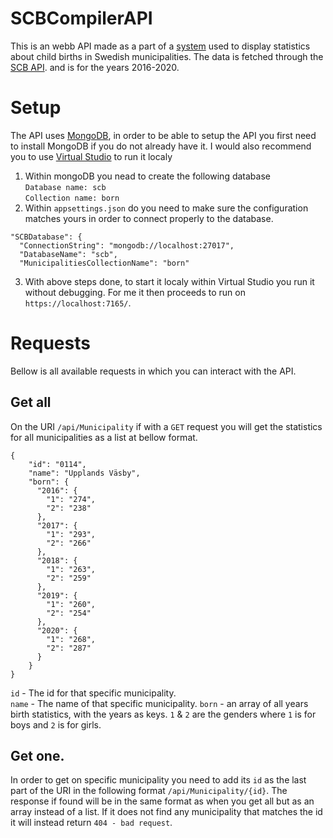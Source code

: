 # SCBCompilerAPI
This is an webb API made as a part of a [system](https://github.com/jeso20BTH/SCB-system) used to display statistics about child births in Swedish
municipalities. The data is fetched through the [SCB API](https://scb.se/vara-tjanster/oppna-data/api-for-statistikdatabasen/). and is for the years 2016-2020.

# Setup
The API uses [MongoDB](https://www.mongodb.com/), in order to be able to setup the API you first need to install MongoDB if you do not already have it.
I would also recommend you to use [Virtual Studio](https://visualstudio.microsoft.com/) to run it localy
1. Within mongoDB you nead to create the following database  
`Database name: scb`  
`Collection name: born`
2. Within `appsettings.json` do you need to make sure the configuration matches yours in order to connect properly to the database.
```
"SCBDatabase": {
  "ConnectionString": "mongodb://localhost:27017",
  "DatabaseName": "scb",
  "MunicipalitiesCollectionName": "born"
```
3. With above steps done, to start it localy within Virtual Studio you run it without debugging. For me it then proceeds to run on `https://localhost:7165/`.

# Requests
Bellow is all available requests in which you can interact with the API.
## Get all
On the URI `/api/Municipality` if with a `GET` request you will get the statistics for all municipalities as a list at bellow format.
```
{
    "id": "0114",
    "name": "Upplands Väsby",
    "born": {
      "2016": {
        "1": "274",
        "2": "238"
      },
      "2017": {
        "1": "293",
        "2": "266"
      },
      "2018": {
        "1": "263",
        "2": "259"
      },
      "2019": {
        "1": "260",
        "2": "254"
      },
      "2020": {
        "1": "268",
        "2": "287"
      }
    }
}
```
`id` - The id for that specific municipality.  
`name` - The name of that specific municipality.
`born` - an array of all years birth statistics, with the years as keys.
`1` & `2` are the genders where `1` is for boys and `2` is for girls.

## Get one.
In order to get on specific municipality you need to add its `id` as the last part of the URI in the following format `/api/Municipality/{id}`. The response if found will be in the same format as when you get all but as an array instead of a list. If it does not find any municipality that matches the id it will instead return `404 - bad request`.
